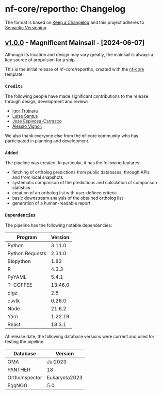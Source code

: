 # nf-core/reportho: Changelog

The format is based on [Keep a Changelog](https://keepachangelog.com/en/1.0.0/)
and this project adheres to [Semantic Versioning](https://semver.org/spec/v2.0.0.html).

## [v1.0.0](https://github.com/nf-core/reportho/releases/tag/1.0.0) - Magnificent Mainsail - [2024-06-07]

Although its location and design may vary greatly, the mainsail is always a key source of propulsion for a ship.

This is the initial release of nf-core/reportho, created with the [nf-core](https://nf-co.re/) template.

### `Credits`

The following people have made significant contributions to the release through design, development and review:

- [Igor Trujnara](https://github.com/itrujnara)
- [Luisa Santus](https://github.com/luisas)
- [Jose Espinosa-Carrasco](https://github.com/JoseEspinosa)
- [Alessio Vignoli](https://github.com/alessiovignoli)

We also thank everyone else from the nf-core community who has participated in planning and development.

### `Added`

The pipeline was created. In particular, it has the following features:

- fetching of ortholog predictions from public databases, through APIs and from local snapshots
- systematic comparison of the predictions and calculation of comparison statistics
- creation of an ortholog list with user-defined criteria
- basic downstream analysis of the obtained ortholog list
- generation of a human-readable report

### `Dependencies`

The pipeline has the following notable dependencies:

| Program         | Version |
| --------------- | ------- |
| Python          | 3.11.0  |
| Python Requests | 2.31.0  |
| Biopython       | 1.83    |
| R               | 4.3.3   |
| PyYAML          | 5.4.1   |
| T-COFFEE        | 13.46.0 |
| pigz            | 2.8     |
| csvtk           | 0.26.0  |
| Node            | 21.6.2  |
| Yarn            | 1.22.19 |
| React           | 18.3.1  |

At release date, the following database versions were current and used for testing the pipeline:

| Database       | Version       |
| -------------- | ------------- |
| OMA            | Jul2023       |
| PANTHER        | 18            |
| OrthoInspector | Eukaryota2023 |
| EggNOG         | 5.0           |
